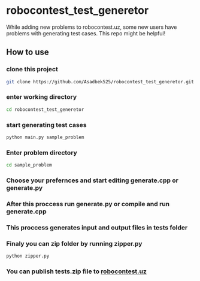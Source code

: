 # robocontest_test_generetor
While adding new problems to robocontest.uz, some new users have problems with generating test cases. This repo might be helpful!

## How to use
### clone this project
```sh
git clone https://github.com/Asadbek525/robocontest_test_generetor.git
```
### enter working directory
```sh
cd robocontest_test_generetor
```

### start generating test cases
```sh
python main.py sample_problem
```

### Enter problem directory
```sh
cd sample_problem
```

### Choose your prefernces and start editing generate.cpp or generate.py

### After this proccess run generate.py or compile and run generate.cpp

### This proccess generates input and output files in tests folder

### Finaly you can zip folder by running zipper.py
```sh
python zipper.py
```

### You can publish tests.zip file to [robocontest.uz](https://robocontest.uz/home)
